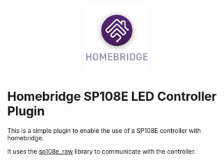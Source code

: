 
<p align="center">

<img src="https://github.com/homebridge/branding/raw/master/logos/homebridge-wordmark-logo-vertical.png" width="150">

</p>


# Homebridge SP108E LED Controller Plugin

This is a simple plugin to enable the use of a SP108E controller with homebridge.

It uses the [sp108e_raw](https://www.npmjs.com/package/sp108e_raw) library to communicate with the controller.
